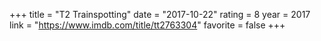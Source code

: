 +++
title = "T2 Trainspotting"
date = "2017-10-22"
rating = 8
year = 2017
link = "https://www.imdb.com/title/tt2763304"
favorite = false
+++
